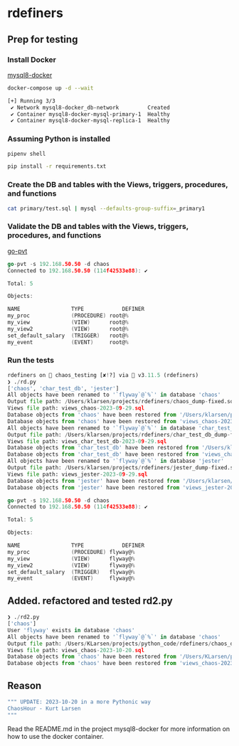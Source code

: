 # rdefiners

## Prep for testing

### Install Docker 
[mysql8-docker](https://github.com/ChaosHour/mysql8-docker)

```bash
docker-compose up -d --wait

[+] Running 3/3
 ✔ Network mysql8-docker_db-network         Created                                                                                                                                                                               0.1s
 ✔ Container mysql8-docker-mysql-primary-1  Healthy                                                                                                                                                                               0.0s
 ✔ Container mysql8-docker-mysql-replica-1  Healthy                                                                                                                                                                               0.0s 
```

### Assuming Python is installed

```bash
pipenv shell

pip install -r requirements.txt
```

### Create the DB and tables with the Views, triggers, procedures, and functions

```bash
cat primary/test.sql | mysql --defaults-group-suffix=_primary1

```

### Validate the DB and tables with the Views, triggers, procedures, and functions

[go-pvt](https://github.com/ChaosHour/go-pvt)

```Go
go-pvt -s 192.168.50.50 -d chaos
Connected to 192.168.50.50 (114f42533e88): ✔

Total: 5

Objects:

NAME               	TYPE        	DEFINER 	
my_proc           	(PROCEDURE)	root@% 	
my_view           	(VIEW)     	root@% 	
my_view2          	(VIEW)     	root@% 	
set_default_salary	(TRIGGER)  	root@% 	
my_event          	(EVENT)    	root@% 	

```

### Run the tests

```python
rdefiners on  chaos_testing [✘!?] via 🐍 v3.11.5 (rdefiners) 
❯ ./rd.py
['chaos', 'char_test_db', 'jester']
All objects have been renamed to '`flyway`@`%`' in database 'chaos'
Output file path: /Users/klarsen/projects/rdefiners/chaos_dump-fixed.sql
Views file path: views_chaos-2023-09-29.sql
Database objects from 'chaos' have been restored from '/Users/klarsen/projects/rdefiners/chaos_dump-fixed.sql'
Database objects from 'chaos' have been restored from 'views_chaos-2023-09-29.sql'
All objects have been renamed to '`flyway`@`%`' in database 'char_test_db'
Output file path: /Users/klarsen/projects/rdefiners/char_test_db_dump-fixed.sql
Views file path: views_char_test_db-2023-09-29.sql
Database objects from 'char_test_db' have been restored from '/Users/klarsen/projects/rdefiners/char_test_db_dump-fixed.sql'
Database objects from 'char_test_db' have been restored from 'views_char_test_db-2023-09-29.sql'
All objects have been renamed to '`flyway`@`%`' in database 'jester'
Output file path: /Users/klarsen/projects/rdefiners/jester_dump-fixed.sql
Views file path: views_jester-2023-09-29.sql
Database objects from 'jester' have been restored from '/Users/klarsen/projects/rdefiners/jester_dump-fixed.sql'
Database objects from 'jester' have been restored from 'views_jester-2023-09-29.sql'
```

```Go
go-pvt -s 192.168.50.50 -d chaos
Connected to 192.168.50.50 (114f42533e88): ✔

Total: 5

Objects:

NAME               	TYPE        	DEFINER  	
my_proc           	(PROCEDURE)	flyway@%	
my_view           	(VIEW)     	flyway@%	
my_view2          	(VIEW)     	flyway@%	
set_default_salary	(TRIGGER)  	flyway@%	
my_event          	(EVENT)    	flyway@%	
```

## Added. refactored and tested rd2.py

```python
❯ ./rd2.py
['chaos']
User 'flyway' exists in database 'chaos'
All objects have been renamed to '`flyway`@`%`' in database 'chaos'
Output file path: /Users/KLarsen/projects/python_code/rdefiners/chaos_dump-fixed.sql
Views file path: views_chaos-2023-10-20.sql
Database objects from 'chaos' have been restored from '/Users/KLarsen/projects/python_code/rdefiners/chaos_dump-fixed.sql'
Database objects from 'chaos' have been restored from 'views_chaos-2023-10-20.sql'
```
## Reason
```bash
""" UPDATE: 2023-10-20 in a more Pythonic way 
ChaosHour - Kurt Larsen
"""
```

Read the README.md in the project mysql8-docker for more information on how to use the docker container.